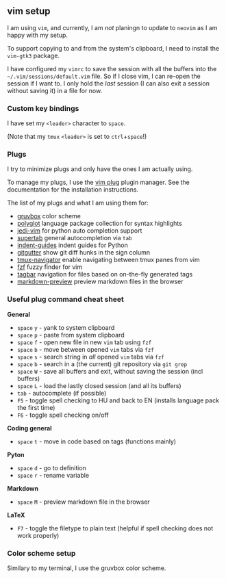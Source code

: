 ## vim setup

I am using `vim`, and currently, I am *not* planingn to update to `neovim` as I am happy with my setup.

To support copying to and from the system's  clipboard, I need to install the `vim-gtk3` package.

I have configured my `vimrc` to save the session with all the buffers into the `~/.vim/sessions/default.vim` file. So if I close vim, I can re-open the session if I want to. I only hold the *last* session (I can also exit a session without saving it) in a file for now.

### Custom key bindings

I have set my `<leader>` character to `space`.

(Note that my `tmux` `<leader>` is set to `ctrl`+`space`!)

### Plugs

I try to minimize plugs and only have the ones I am actually using.

To manage my plugs, I use the [vim plug](https://github.com/junegunn/vim-plug) plugin manager. See the documentation for the installation instructions.

The list of my plugs and what I am using them for:

- [gruvbox](https://github.com/morhetz/gruvbox) color scheme
- [polyglot](https://github.com/sheerun/vim-polyglot) language package collection for syntax highlights 
- [jedi-vim](https://github.com/davidhalter/jedi-vim) for python auto completion support
- [supertab](https://github.com/ervandew/supertab) general autocompletion via `tab`
- [indent-guides](https://github.com/preservim/vim-indent-guides) indent guides for Python
- [gitgutter](https://github.com/airblade/vim-gitgutter) show git diff hunks in the sign column
- [tmux-navigator](https://github.com/christoomey/vim-tmux-navigator) enable navigating between tmux panes from vim
- [fzf](https://github.com/junegunn/fzf.vim) fuzzy finder for vim
- [tagbar](https://github.com/preservim/tagbar) navigation for files based on on-the-fly generated tags
- [markdown-preview](https://github.com/iamcco/markdown-preview.nvim) preview markdown files in the browser 

### Useful plug command cheat sheet

**General**

- `space` `y` - yank to system clipboard
- `space` `p` - paste from system clipboard
- `space` `f` - open new file in new `vim` tab using `fzf`
- `space` `b` - move between opened `vim` tabs via `fzf`
- `space` `s` - search string in *all* opened `vim` tabs via `fzf` 
- `space` `b` - search in a (the current) git repository via `git grep`
- `space` `W` - save all buffers and exit, without saving the session (incl buffers)
- `space` `L` - load the lastly closed session (and all its buffers)
- `tab` - autocomplete (if possible)
- `F5` - toggle spell checking to HU and back to EN (installs language pack the first time)
- `F6` - toggle spell checking on/off

**Coding general**

- `space` `t` - move in code based on tags (functions mainly)

**Pyton**

- `space` `d` - go to definition
- `space` `r` - rename variable

**Markdown**

- `space` `M` - preview markdown file in the browser

**LaTeX**

- `F7` - toggle the filetype to plain text (helpful if spell checking does not work properly)

### Color scheme setup

Similary to my terminal, I use the gruvbox color scheme.
